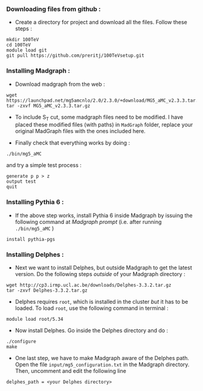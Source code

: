 ### Downloading files from github :
* Create a directory for project and download all the files. Follow these steps :
```
mkdir 100TeV
cd 100TeV
module load git
git pull https://github.com/preritj/100TeVsetup.git
```

### Installing Madgraph :
* Download madgraph from the web : 
```
wget https://launchpad.net/mg5amcnlo/2.0/2.3.0/+download/MG5_aMC_v2.3.3.tar.gz 
tar -zxvf MG5_aMC_v2.3.3.tar.gz
```

* To include S<sub>T</sub>  cut, some madgraph files need to be modified. I have placed these modified files (with paths) in `MadGraph` folder, replace your original MadGraph files with the ones included here. 

* Finally check that everything works by doing :
```
./bin/mg5_aMC
```
and try a simple test process : 
```
generate p p > z
output test
quit
```

### Installing Pythia 6 :
* If the above step works, install Pythia 6 inside Madgraph by issuing the following command at *Madgraph prompt* (i.e. after running `./bin/mg5_aMC` )
```
install pythia-pgs
```

### Installing Delphes :
* Next we want to install Delphes, but outside Madgraph to get the latest version. Do the following steps *outside* of your Madgraph directory :
```
wget http://cp3.irmp.ucl.ac.be/downloads/Delphes-3.3.2.tar.gz
tar -zxvf Delphes-3.3.2.tar.gz
```

* Delphes requires `root`, which is installed in the cluster *but* it has to be loaded. To load `root`, use the following command in terminal :
```
module load root/5.34
``` 

* Now install Delphes. Go inside the Delphes directory and do :
```
./configure
make
```

* One last step, we have to make Madgraph aware of the Delphes path. Open the file `input/mg5_configuration.txt` in the Madgraph directory. Then, uncomment and edit the following line 
```
delphes_path = <your Delphes directory>
``` 

